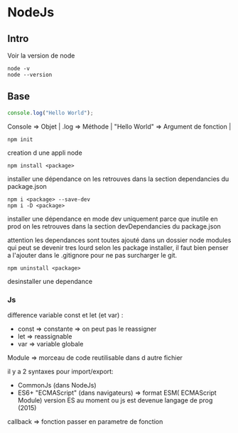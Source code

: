 # NodeJs

## Intro

Voir la version de node 

```
node -v
node --version
```


## Base

```js
console.log("Hello World");
```
Console => Objet |
.log => Méthode |
"Hello World" => Argument de fonction |

```
npm init
```
creation d une appli node

```
npm install <package>
```
installer une dépendance
on les retrouves dans la section dependancies du package.json

```
npm i <package> --save-dev
npm i -D <package>
```
installer une dépendance en mode dev uniquement parce que inutile en prod
on les retrouves dans la section devDependancies du package.json

attention les dependances sont toutes ajouté dans un dossier node modules qui peut se devenir tres lourd selon les package installer, il faut bien penser a l'ajouter dans le .gitignore pour ne pas surcharger le git.

```
npm uninstall <package>
```
desinstaller une dependance

### Js

difference variable const et let (et var) :
 - const => constante => on peut pas le reassigner
 - let => reassignable
 - var => variable globale

Module => morceau de code reutilisable dans d autre fichier

il y a 2 syntaxes pour import/export:
 - CommonJs (dans NodeJs)
 - ES6+ "ECMAScript" (dans navigateurs) => format ESM( ECMAScript Module) version ES au moment ou js est devenue langage de prog (2015)

callback => fonction passer en parametre de fonction






